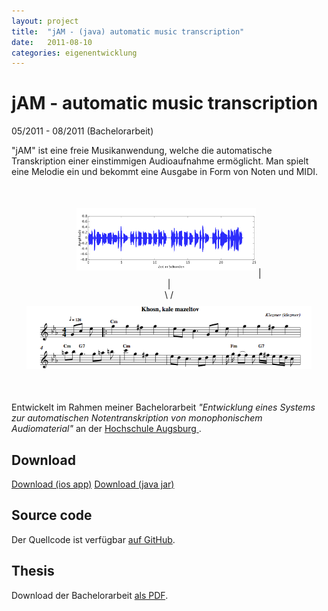 ```yaml
---
layout: project
title:  "jAM - (java) automatic music transcription"
date:   2011-08-10
categories: eigenentwicklung
---
```


# jAM - automatic music transcription #

<span class="post-date">05/2011 - 08/2011 (Bachelorarbeit)</span>


"jAM" ist eine freie Musikanwendung, welche die automatische Transkription einer einstimmigen Audioaufnahme ermöglicht. Man spielt eine Melodie ein und bekommt eine Ausgabe in Form von Noten und MIDI.

<div align="center" style="margin: 40px 0 40px 0;">
    <img src="/images/jam/mazelPlot.png" style="max-height:100px;margin: 10px auto;">
    |<br>
    |<br>
    \ /<br>
    <img src="/images/jam/mazelNoten.png" style="max-height:100px;margin: 10px auto;">
</div>

Entwickelt im Rahmen meiner Bachelorarbeit <i>"Entwicklung eines Systems zur automatischen Notentranskription von monophonischem Audiomaterial"</i> an der
<a target="_blank" href="http://hs-augsburg.de">Hochschule Augsburg <i class="icon-share-alt"></i></a>.

## Download ##

<a class="pure-button button-mwa" href="/assets/jAM.app.zip">Download (ios app)</a>
<a class="pure-button button-mwa" href="/assets/jAM.jar.zip">Download (java jar)</a>


## Source code ##

Der Quellcode ist verfügbar <a href="https://github.com/mwager/jam">auf GitHub</a>.

## Thesis ##

Download der Bachelorarbeit <a href="/assets/Bachelorarbeit.pdf">als PDF</a>.
